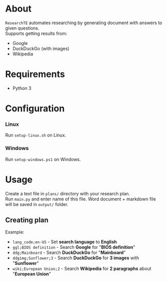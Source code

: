 # About
`ResearchTE` automates researching by generating document with answers to given questions.\
Supports getting results from:
- Google
- DuckDuckGo (with images)
- Wikipedia
# Requirements
- Python 3
# Configuration
### Linux
Run `setup-linux.sh` on Linux.
### Windows
Run `setup-windows.ps1` on Windows.
# Usage
Create a text file in `plans/` directory with your research plan.\
Run `main.py` and enter name of this file. Word document + markdown file will be saved in `output/` folder.
## Creating plan
Example:
- `lang_code;en-US` - Set **search language** to **English**
- `ggl;BIOS definition` - Search **Google** for "**BIOS definition**"
- `ddg;Mainboard` - Search **DuckDuckGo** for "**Mainboard**"
- `ddgimg;Sunflower;3` - Search **DuckDuckGo** for **3 images** with "**Sunflower**"
- `wiki;European Union;2` - Search **Wikipedia** for **2 paragraphs** about "**European Union**"
